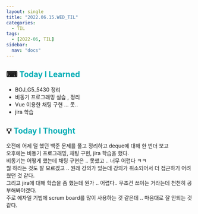 ```yaml
---
layout: single
title: "2022.06.15.WED_TIL"
categories:
  - TIL
tags:
  - [2022-06, TIL]
sidebar:
  nav: "docs"
---
```


## ⌨ <a style="color:#00adb5">Today I Learned</a>

- BOJ_G5_5430 정리
- 비동기 프로그래밍 실습 , 정리
- Vue 이용한 채팅 구현 ... 못..
- jira 학습

## 💡 <a style="color:#00adb5">Today I Thought</a>

오전에 어제 덜 했던 백준 문제를 풀고 정리하고 deque에 대해 한 번더 보고 <br>
오후에는 비동기 프로그래밍, 채팅 구현, jira 학습을 했다.<br>
비동기는 어떻게 했는데 채팅 구현은 .. 못했고 .. 너무 어렵다 ㅋㅋ<br>
뭘 하라는 것도 잘 모르겠고 .. 원래 강의가 있는데 강의가 취소되어서 더 접근하기 어려웠던 것 같다.<br>
그리고 jira에 대해 학습을 좀 했는데 뭔가 .. 어렵다.. 무조건 쓰이는 거라는데 천천히 공부해봐야겠다.<br>
주로 에자일 기법에 scrum board를 많이 사용하는 것 같은데 .. 마음대로 잘 안되는 것 같다.<br>
